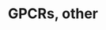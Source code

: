 ---
annotations:
- type: Pathway Ontology
  value: G protein mediated signaling pathway
authors:
- MaintBot
- Jmelius
- Eweitz
description: ''
last-edited: 2021-05-21
organisms:
- Pan troglodytes
redirect_from:
- /index.php/Pathway:WP872
- /instance/WP872
schema-jsonld:
- '@context': https://schema.org/
  '@id': https://wikipathways.github.io/pathways/WP872.html
  '@type': Dataset
  creator:
    '@type': Organization
    name: WikiPathways
  description: ''
  keywords:
  - HTR1F
  - HTR7
  - OR10A2
  - GRM8
  - O60411
  - SMO
  - CXCR3
  - LOC473042
  - OR2A20P
  - GPR176
  - OR2A4
  - OR5D3P
  - OR2A9P
  - GRCA
  - OR7E19P
  - CELSR2
  - GPR61
  - TAAR2
  - LOC472567
  - ADORA3
  - OR5E1P
  - UTS2R
  - GPR18
  - TAAR5
  - GRPR
  - HSA12
  - GPR84
  - PROKR2
  - GPR62
  - LOC471910
  - CHRM3
  - P2RY11
  - OR51A1P
  - GRM1
  - GPR55
  - HSA3
  - GPR183
  - LTB4R2
  - GPR135
  - RXFP3
  - CCR2
  - IL8RA
  - OR7E18P
  - HSA10
  - FSHR
  - OR10A1
  - MCHR2
  - PTGFR
  - LOC454428
  - HSA1
  - Q9H2C7
  - DRD4
  - GHRHR
  - LOC472572
  - P47889
  - OR7E35P
  - CHRM2
  - CNR1
  - GPR133
  - P2RY13
  - P47892
  - ADORA2A
  - VN1R1
  - DARC
  - HSA8
  - GNRHR
  - OR3A4
  - LGR6
  - LOC168188
  - OR5D3
  - Q9UDD8
  - Q9UDD7
  - OR1F1
  - OR1J5
  - S1PR1
  - OR1R1P
  - LOC469765
  - OR1E1
  - ADRB2
  - OR1E3P
  - EMR3
  - LOC466419
  - TAAR3
  - P47886
  - GPR17
  - RXFP1
  - GPR77
  - GPR83
  - NTSR1
  - LOC468152
  - EMR2
  - LPHN2
  - GPR143
  - IL8RB
  - LOC466542
  - Q9BYT4
  - GPR116
  - CELSR3
  - F2R
  - HTR2A
  - GPR98
  - ALG6
  - CCKBR
  - OR5-85
  - CCR5
  - OR8G2
  - GPR88
  - SSTR2
  - ADRA1D
  - Q9UEB1
  - CELSR1
  - HRH4
  - GPR56
  - GPR132
  - EDNRA
  - LPHN3
  - OR8G1
  - DRD3
  - PTOR1G1
  license: CC0
  name: GPCRs, other
seo: CreativeWork
title: GPCRs, other
wpid: WP872
---